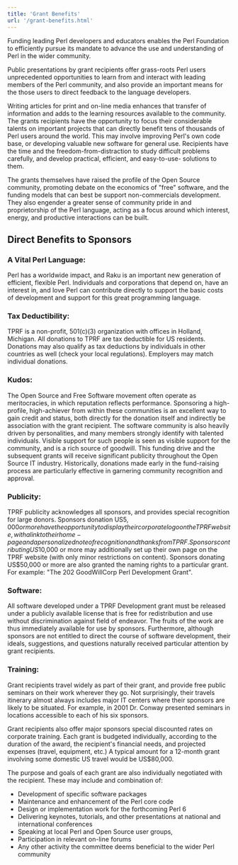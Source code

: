 ```yaml
---
title: 'Grant Benefits'
url: '/grant-benefits.html'
---
```


Funding leading Perl developers and educators enables the
Perl Foundation to efficiently pursue its mandate to
advance the use and understanding of Perl in the wider
community.

Public presentations by grant recipients offer
grass-roots Perl users unprecedented opportunities to
learn from and interact with leading members of the Perl
community, and also provide an important means for the
those users to direct feedback to the language
developers.

Writing articles for print and on-line media enhances
that transfer of information and adds to the learning
resources available to the community.
The grants recipients have the opportunity to focus their
considerable talents on important projects that can
directly benefit tens of thousands of Perl users around
the world. This may involve improving Perl's own code
base, or developing valuable new software for general use.
Recipients have the time and the freedom-from-distraction
to study difficult problems carefully, and develop
practical, efficient, and easy-to-use- solutions to
them.

The grants themselves have raised the profile of the Open
Source community, promoting debate on the economics of
"free" software, and the funding models that can best be
support non-commercials development. They also engender a
greater sense of community pride in and proprietorship of
the Perl language, acting as a focus around which
interest, energy, and productive interactions can be
built.

## Direct Benefits to Sponsors

### A Vital Perl Language:

Perl has a worldwide impact, and Raku is an important new
generation of efficient, flexible Perl. Individuals and
corporations that depend on, have an interest in, and love
Perl can contribute directly to support the basic costs of
development and support for this great programming
language.

### Tax Deductibility:

TPRF is a non-profit, 501(c)(3) organization with offices
in Holland, Michigan. All donations to TPRF are tax
deductible for US residents. Donations may also qualify as
tax deductions by individuals in other countries as well
(check your local regulations). Employers may match
individual donations.

### Kudos:

The Open Source and Free Software movement often operate
as meritocracies, in which reputation reflects
performance. Sponsoring a high-profile, high-achiever from
within these communities is an excellent way to gain
credit and status, both directly for the donation itself
and indirectly be association with the grant
recipient.
The software community is also heavily driven by
personalities, and many members strongly identify with
talented individuals. Visible support for such people is
seen as visible support for the community, and is a rich
source of goodwill.
This funding drive and the subsequent grants will receive
significant publicity throughout the Open Source IT
industry. Historically, donations made early in the
fund-raising process are particularly effective in
garnering community recognition and approval.

### Publicity:

TPRF publicity acknowledges all sponsors, and provides
special recognition for large donors.
Sponsors donation US$5,000 or more have the opportunity
to display their corporate logo on the TPRF website, with a
link to their home-page and a personalized note of
recognition and thanks from TPRF.
Sponsors contributing US$10,000 or more may additionally
set up their own page on the TPRF website (with only minor
restrictions on content).
Sponsors donating US$50,000 or more are also granted the
naming rights to a particular grant. For example: "The 202
GoodWillCorp Perl Development Grant".

### Software:

All software developed under a TPRF Development grant must
be released under a publicly available license that is
free for redistribution and use without discrimination
against field of endeavor. The fruits of the work are thus
immediately available for use by sponsors. Furthermore,
although sponsors are not entitled to direct the course of
software development, their ideals, suggestions, and
questions naturally received particular attention by grant
recipients.

### Training:

Grant recipients travel widely as part of their grant,
and provide free public seminars on their work wherever
they go. Not surprisingly, their travels itinerary almost
always includes major IT centers where their sponsors are
likely to be situated. For example, in 2001 Dr. Conway
presented seminars in locations accessible to each of his
six sponsors.

Grant recipients also offer major sponsors special
discounted rates on corporate training.
Each grant is budgeted individually, according to the
duration of the award, the recipient's financial needs,
and projected expenses (travel, equipment, etc.) A typical
amount for a 12-month grant involving some domestic US
travel would be US$80,000.

The purpose and goals of each grant are also individually
negotiated with the recipient. These may include and
combination of:

- Development of specific software packages
- Maintenance and enhancement of the Perl core code
- Design or implementation work for the forthcoming Perl 6
- Delivering keynotes, tutorials, and other presentations at national
  and international conferences
- Speaking at local Perl and Open Source user groups,
- Participation in relevant on-line forums
- Any other activity the committee deems beneficial to the wider Perl
  community

